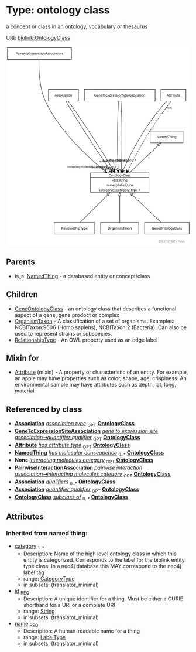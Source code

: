 
# Type: ontology class


a concept or class in an ontology, vocabulary or thesaurus

URI: [biolink:OntologyClass](https://w3id.org/biolink/vocab/OntologyClass)


![img](images/OntologyClass.svg)

## Parents

 *  is_a: [NamedThing](NamedThing.md) - a databased entity or concept/class

## Children

 * [GeneOntologyClass](GeneOntologyClass.md) - an ontology class that describes a functional aspect of a gene, gene prodoct or complex
 * [OrganismTaxon](OrganismTaxon.md) - A classification of a set of organisms. Examples: NCBITaxon:9606 (Homo sapiens), NCBITaxon:2 (Bacteria). Can also be used to represent strains or subspecies.
 * [RelationshipType](RelationshipType.md) - An OWL property used as an edge label

## Mixin for

 * [Attribute](Attribute.md) (mixin)  - A property or characteristic of an entity. For example, an apple may have properties such as color, shape, age, crispiness. An environmental sample may have attributes such as depth, lat, long, material.

## Referenced by class

 *  **[Association](Association.md)** *[association type](association_type.md)*  <sub>OPT</sub>  **[OntologyClass](OntologyClass.md)**
 *  **[GeneToExpressionSiteAssociation](GeneToExpressionSiteAssociation.md)** *[gene to expression site association➞quantifier qualifier](gene_to_expression_site_association_quantifier_qualifier.md)*  <sub>OPT</sub>  **[OntologyClass](OntologyClass.md)**
 *  **[Attribute](Attribute.md)** *[has attribute type](has_attribute_type.md)*  <sub>OPT</sub>  **[OntologyClass](OntologyClass.md)**
 *  **[NamedThing](NamedThing.md)** *[has molecular consequence](has_molecular_consequence.md)*  <sub>0..*</sub>  **[OntologyClass](OntologyClass.md)**
 *  **None** *[interacting molecules category](interacting_molecules_category.md)*  <sub>OPT</sub>  **[OntologyClass](OntologyClass.md)**
 *  **[PairwiseInteractionAssociation](PairwiseInteractionAssociation.md)** *[pairwise interaction association➞interacting molecules category](pairwise_interaction_association_interacting_molecules_category.md)*  <sub>OPT</sub>  **[OntologyClass](OntologyClass.md)**
 *  **[Association](Association.md)** *[qualifiers](qualifiers.md)*  <sub>0..*</sub>  **[OntologyClass](OntologyClass.md)**
 *  **[Association](Association.md)** *[quantifier qualifier](quantifier_qualifier.md)*  <sub>OPT</sub>  **[OntologyClass](OntologyClass.md)**
 *  **[OntologyClass](OntologyClass.md)** *[subclass of](subclass_of.md)*  <sub>0..*</sub>  **[OntologyClass](OntologyClass.md)**

## Attributes


### Inherited from named thing:

 * [category](category.md)  <sub>1..*</sub>
    * Description: Name of the high level ontology class in which this entity is categorized. Corresponds to the label for the biolink entity type class. In a neo4j database this MAY correspond to the neo4j label tag
    * range: [CategoryType](types/CategoryType.md)
    * in subsets: (translator_minimal)
 * [id](id.md)  <sub>REQ</sub>
    * Description: A unique identifier for a thing. Must be either a CURIE shorthand for a URI or a complete URI
    * range: [String](types/String.md)
    * in subsets: (translator_minimal)
 * [name](name.md)  <sub>REQ</sub>
    * Description: A human-readable name for a thing
    * range: [LabelType](types/LabelType.md)
    * in subsets: (translator_minimal)

